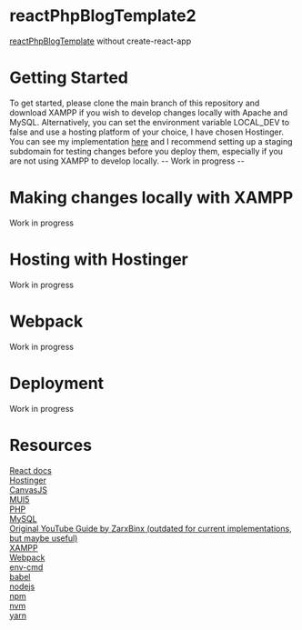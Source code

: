 # reactPhpBlogTemplate2
[reactPhpBlogTemplate](https://github.com/emily-daitch/reactPhpBlogTemplate/blob/live/README.md) without create-react-app

# Getting Started
To get started, please clone the main branch of this repository and download XAMPP if you wish to develop changes locally with Apache and MySQL.
Alternatively, you can set the environment variable LOCAL_DEV to false and use a hosting platform of your choice, I have chosen Hostinger.
You can see my implementation [here](https://emilydaitch.click) and I recommend setting up a staging subdomain for testing changes before you deploy them, especially if you are not using XAMPP to develop locally.
-- Work in progress --

# Making changes locally with XAMPP
Work in progress

# Hosting with Hostinger
Work in progress

# Webpack
Work in progress

# Deployment
Work in progress

# Resources

[React docs](https://react.dev/learn)<br>
[Hostinger](https://www.hostinger.com/)<br>
[CanvasJS](https://canvasjs.com/)<br>
[MUI5](https://mui.com/)<br>
[PHP](https://www.php.net/docs.php)<br>
[MySQL](https://www.mysql.com/)<br>
[Original YouTube Guide by ZarxBinx (outdated for current implementations, but maybe useful)](https://www.youtube.com/watch?v=RQYpSfXUgn4)<br>
[XAMPP](https://www.apachefriends.org/download.html)<br>
[Webpack](https://webpack.js.org/)<br>
[env-cmd](https://www.npmjs.com/package/env-cmd)<br>
[babel](https://babeljs.io/)<br>
[nodejs](https://nodejs.org/)<br>
[npm](https://www.npmjs.com/)<br>
[nvm](https://www.npmjs.com/package/nvm)<br>
[yarn](https://yarnpkg.com/)<br>
